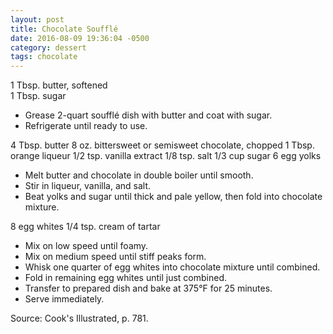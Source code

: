 ```yaml
---
layout: post
title: Chocolate Soufflé
date: 2016-08-09 19:36:04 -0500
category: dessert
tags: chocolate
---
```

1 Tbsp. butter, softened  
1 Tbsp. sugar  
<ul>
 	<li>Grease 2-quart soufflé dish with butter and coat with sugar.</li>
 	<li>Refrigerate until ready to use.</li>
</ul>
4 Tbsp. butter  
8 oz. bittersweet or semisweet chocolate, chopped  
1 Tbsp. orange liqueur  
1/2 tsp. vanilla extract  
1/8 tsp. salt  
1/3 cup sugar  
6 egg yolks  
<ul>
 	<li>Melt butter and chocolate in double boiler until smooth.</li>
 	<li>Stir in liqueur, vanilla, and salt.</li>
 	<li>Beat yolks and sugar until thick and pale yellow, then fold into chocolate mixture.</li>
</ul>
8 egg whites  
1/4 tsp. cream of tartar  
<ul>
 	<li>Mix on low speed until foamy.</li>
 	<li>Mix on medium speed until stiff peaks form.</li>
 	<li>Whisk one quarter of egg whites into chocolate mixture until combined.</li>
 	<li>Fold in remaining egg whites until just combined.</li>
 	<li>Transfer to prepared dish and bake at 375°F for 25 minutes.</li>
 	<li>Serve immediately.</li>
</ul>
Source: Cook's Illustrated, p. 781.  
